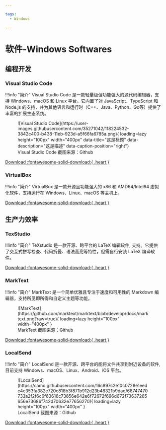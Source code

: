 ```yaml
---

tags:
  - Windows

---
```


# 软件-Windows Softwares

## 编程开发

### Visual Studio Code

!!!info "简介"
      Visual Studio Code 是一款轻量级但功能强大的源代码编辑器，支持 Windows、macOS 和 Linux 平台。它内置了对 JavaScript、TypeScript 和 Node.js 的支持，并为其他语言和运行时（C++、Java、Python、Go等）提供了丰富的扩展生态系统。

<figure markdown>
  ![Visual Studio Code](https://user-images.githubusercontent.com/35271042/118224532-3842c400-b438-11eb-923d-a5f66fa6785a.png){ loading=lazy height="100px" width="400px" data-title="这是标题" data-description="这是描述" data-caption-position="right"}
  <figcaption>Visual Studio Code 截图来源：Github</figcaption>
</figure>

[Download :fontawesome-solid-download:{ .heart }](https://code.visualstudio.com/sha/download?build=stable&os=win32-x64)

### VirtualBox

!!!info "简介"
      VirtualBox 是一款开源且功能强大的 x86 和 AMD64/Intel64 虚拟化软件，支持运行在 Windows、Linux、macOS 等主机上。

[Download :fontawesome-solid-download:{ .heart }](https://download.virtualbox.org/virtualbox/7.0.12/VirtualBox-7.0.12-159484-Win.exe)

## 生产力效率

### TexStudio

!!!info "简介"
      TeXstudio 是一款开源、跨平台的 LaTeX 编辑软件, 支持。它提供了交互式拼写检查、代码折叠、语法高亮等特性，但需自行安装 LaTeX 编译软件。

[Download :fontawesome-solid-download:{ .heart }](https://sourceforge.net/projects/texstudio/files/latest/download)

### MarkText

!!!info "简介"
      MarkText 是一个简单优雅且专注于速度和可用性的 Markdown 编辑器，支持所见即所得和自定义主题等功能。

<figure markdown>
  ![MarkText](https://github.com/marktext/marktext/blob/develop/docs/marktext.png?raw=true){ loading=lazy height="100px" width="400px" }
  <figcaption>MarkText 截图来源：Github</figcaption>
</figure>

[Download :fontawesome-solid-download:{ .heart }](https://github.com/marktext/marktext/releases/latest/download/marktext-setup.exe)

### LocalSend

!!!info "简介"
      LocalSend 是一款开源、跨平台的能将文件共享到附近设备的软件, 目前支持 Windows、macOS、Linux、Android、iOS 平台。

<figure markdown>
  ![LocalSend](https://camo.githubusercontent.com/16c897c2e10c0728e1eedc4e353fa382e720c818b3f871b912d23b48321b9dad/68747470733a2f2f6c6f63616c73656e642e6f72672f696d672f73637265656e73686f742d70632e77656270){ loading=lazy height="100px" width="400px" }
  <figcaption>LocalSend 截图来源：Github</figcaption>
</figure>

[Download :fontawesome-solid-download:{ .heart }](https://github.com/localsend/localsend/releases)

